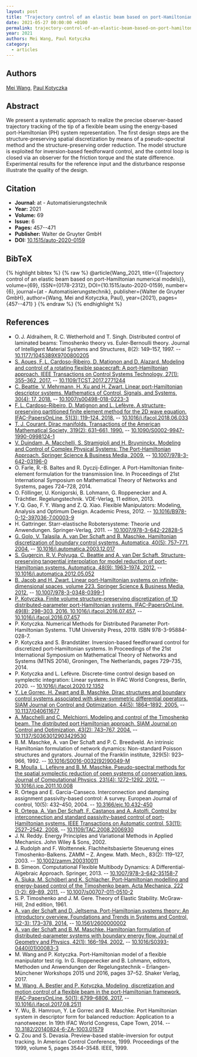 ```yaml
---
layout: post
title: "Trajectory control of an elastic beam based on port-Hamiltonian numerical models"
date: 2021-05-27 00:00:00 +0100
permalink: trajectory-control-of-an-elastic-beam-based-on-port-hamiltonian-numerical-models
year: 2021
authors: Mei Wang, Paul Kotyczka
category:
  - articles
---
```

 
## Authors
[Mei Wang](authors/mei_wang), [Paul Kotyczka](authors/paul_kotyczka)
 
## Abstract
We present a systematic approach to realize the precise observer-based trajectory tracking of the tip of a flexible beam using the energy-based port-Hamiltonian (PH) system representation. The first design steps are the structure-preserving spatial discretization by means of a pseudo-spectral method and the structure-preserving order reduction. The model structure is exploited for inversion-based feedforward control, and the control loop is closed via an observer for the friction torque and the state difference. Experimental results for the reference input and the disturbance response illustrate the quality of the design.
 
## Citation
- **Journal:** at - Automatisierungstechnik
- **Year:** 2021
- **Volume:** 69
- **Issue:** 6
- **Pages:** 457--471
- **Publisher:** Walter de Gruyter GmbH
- **DOI:** [10.1515/auto-2020-0159](https://doi.org/10.1515/auto-2020-0159)
 
## BibTeX
{% highlight bibtex %}
{% raw %}
@article{Wang_2021,
  title={{Trajectory control of an elastic beam based on port-Hamiltonian numerical models}},
  volume={69},
  ISSN={0178-2312},
  DOI={10.1515/auto-2020-0159},
  number={6},
  journal={at - Automatisierungstechnik},
  publisher={Walter de Gruyter GmbH},
  author={Wang, Mei and Kotyczka, Paul},
  year={2021},
  pages={457--471}
}
{% endraw %}
{% endhighlight %}
 
## References
- O. J. Aldraihem, R. C. Wetherhold and T. Singh. Distributed control of laminated beams: Timoshenko theory vs. Euler-Bernoulli theory. Journal of Intelligent Material Systems and Structures, 8(2): 149–157, 1997. -- [10.1177/1045389X9700800205](https://doi.org/10.1177/1045389X9700800205)
- [S. Aoues, F. L. Cardoso-Ribeiro, D. Matignon and D. Alazard. Modeling and control of a rotating flexible spacecraft: A port-Hamiltonian approach. IEEE Transactions on Control Systems Technology, 27(1): 355–362, 2017.](modeling-and-control-of-a-rotating-flexible-spacecraft-a-port-hamiltonian-approach) -- [10.1109/TCST.2017.2771244](https://doi.org/10.1109/TCST.2017.2771244)
- [C. Beattie, V. Mehrmann, H. Xu and H. Zwart. Linear port-Hamiltonian descriptor systems. Mathematics of Control, Signals, and Systems, 30(4): 17, 2018.](linear-port-hamiltonian-descriptor-systems) -- [10.1007/s00498-018-0223-3](https://doi.org/10.1007/s00498-018-0223-3)
- [F. L. Cardoso-Ribeiro, D. Matignon and L. Lefèvre. A structure-preserving partitioned finite element method for the 2D wave equation. IFAC-PapersOnLine, 51(3): 119–124, 2018.](a-structure-preserving-partitioned-finite-element-method-for-the-2d-wave-equation) -- [10.1016/j.ifacol.2018.06.033](https://doi.org/10.1016/j.ifacol.2018.06.033)
- [T. J. Courant. Dirac manifolds. Transactions of the American Mathematical Society, 319(2): 631–661, 1990.](dirac-manifolds) -- [10.1090/S0002-9947-1990-0998124-1](https://doi.org/10.1090/S0002-9947-1990-0998124-1)
- [V. Duindam, A. Macchelli, S. Stramigioli and H. Bruyninckx. Modeling and Control of Complex Physical Systems: The Port-Hamiltonian Approach. Springer Science & Business Media, 2009.](modeling-and-control-of-complex-physical-systems) -- [10.1007/978-3-642-03196-0](https://doi.org/10.1007/978-3-642-03196-0)
- O. Farle, R.-B. Baltes and R. Dyczij-Edlinger. A Port-Hamiltonian finite-element formulation for the transmission line. In Proceedings of 21st International Symposium on Mathematical Theory of Networks and Systems, pages 724–728, 2014.
- O. Föllinger, U. Konigorski, B. Lohmann, G. Roppenecker and A. Trächtler. Regelungstechnik. VDE-Verlag, 11 edition, 2013.
- Y. Q. Gao, F. Y. Wang and Z. Q. Xiao. Flexible Manipulators: Modeling, Analysis and Optimum Design. Academic Press, 2012. -- [10.1016/B978-0-12-397036-7.00003-9](https://doi.org/10.1016/B978-0-12-397036-7.00003-9)
- H. Gattringer. Starr-elastische Robotersysteme: Theorie und Anwendungen. Springer-Verlag, 2011. -- [10.1007/978-3-642-22828-5](https://doi.org/10.1007/978-3-642-22828-5)
- [G. Golo, V. Talasila, A. van Der Schaft and B. Maschke. Hamiltonian discretization of boundary control systems. Automatica, 40(5): 757–771, 2004.](hamiltonian-discretization-of-boundary-control-systems) -- [10.1016/j.automatica.2003.12.017](https://doi.org/10.1016/j.automatica.2003.12.017)
- [S. Gugercin, R. V. Polyuga, C. Beattie and A. van Der Schaft. Structure-preserving tangential interpolation for model reduction of port-Hamiltonian systems. Automatica, 48(9): 1963–1974, 2012.](structure-preserving-tangential-interpolation-for-model-reduction-of-port-hamiltonian-systems) -- [10.1016/j.automatica.2012.05.052](https://doi.org/10.1016/j.automatica.2012.05.052)
- [B. Jacob and H. Zwart. Linear port-Hamiltonian systems on infinite-dimensional spaces, volume 223. Springer Science & Business Media, 2012.](linear-port-hamiltonian-systems-on-infinite-dimensional-spaces) -- [10.1007/978-3-0348-0399-1](https://doi.org/10.1007/978-3-0348-0399-1)
- [P. Kotyczka. Finite volume structure-preserving discretization of 1D distributed-parameter port-Hamiltonian systems. IFAC-PapersOnLine, 49(8): 298–303, 2016. 10.1016/j.ifacol.2016.07.457.](finite-volume-structure-preserving-discretization-of-1d-distributed-parameter-port-hamiltonian-systems) -- [10.1016/j.ifacol.2016.07.457](https://doi.org/10.1016/j.ifacol.2016.07.457)
- P. Kotyczka. Numerical Methods for Distributed Parameter Port-Hamiltonian Systems. TUM University Press, 2019. ISBN 978-3-95884-028-7.
- P. Kotyczka and S. Brandstäter. Inversion-based feedforward control for discretized port-Hamiltonian systems. In Proceedings of the 21st International Symposium on Mathematical Theory of Networks and Systems (MTNS 2014), Groningen, The Netherlands, pages 729–735, 2014.
- P. Kotyczka and L. Lefèvre. Discrete-time control design based on symplectic integration: Linear systems. In IFAC World Congress, Berlin, 2020. -- [10.1016/j.ifacol.2020.12.1352](https://doi.org/10.1016/j.ifacol.2020.12.1352)
- [Y. Le Gorrec, H. Zwart and B. Maschke. Dirac structures and boundary control systems associated with skew-symmetric differential operators. SIAM Journal on Control and Optimization, 44(5): 1864–1892, 2005.](dirac-structures-and-boundary-control-systems-associated-with-skew-symmetric-differential-operators) -- [10.1137/040611677](https://doi.org/10.1137/040611677)
- [A. Macchelli and C. Melchiorri. Modeling and control of the Timoshenko beam. The distributed port Hamiltonian approach. SIAM Journal on Control and Optimization, 43(2): 743–767, 2004.](modeling-and-control-of-the-timoshenko-beam-the-distributed-port-hamiltonian-approach) -- [10.1137/S0363012903429530](https://doi.org/10.1137/S0363012903429530)
- B. M. Maschke, A. van Der Schaft and P. C. Breedveld. An intrinsic Hamiltonian formulation of network dynamics: Non-standard Poisson structures and gyrators. Journal of the Franklin institute, 329(5): 923–966, 1992. -- [10.1016/S0016-0032(92)90049-M](https://doi.org/10.1016/S0016-0032(92)90049-M)
- [R. Moulla, L. Lefèvre and B. M. Maschke. Pseudo-spectral methods for the spatial symplectic reduction of open systems of conservation laws. Journal of Computational Physics, 231(4): 1272–1292, 2012.](pseudo-spectral-methods-for-the-spatial-symplectic-reduction-of-open-systems-of-conservation-laws) -- [10.1016/j.jcp.2011.10.008](https://doi.org/10.1016/j.jcp.2011.10.008)
- R. Ortega and E. Garcia-Canseco. Interconnection and damping assignment passivity-based control: A survey. European Journal of control, 10(5): 432–450, 2004. -- [10.3166/ejc.10.432-450](https://doi.org/10.3166/ejc.10.432-450)
- [R. Ortega, A. Van Der Schaft, F. Castanos and A. Astolfi. Control by interconnection and standard passivity-based control of port-Hamiltonian systems. IEEE Transactions on Automatic control, 53(11): 2527–2542, 2008.](control-by-interconnection-and-standard-passivity-based-control-of-port-hamiltonian-systems) -- [10.1109/TAC.2008.2006930](https://doi.org/10.1109/TAC.2008.2006930)
- J. N. Reddy. Energy Principles and Variational Methods in Applied Mechanics. John Wiley & Sons, 2002.
- J. Rudolph and F. Woittennek. Flachheitsbasierte Steuerung eines Timoshenko-Balkens. ZAMM – Z. Angew. Math. Mech., 83(2): 119–127, 2003. -- [10.1002/zamm.200310011](https://doi.org/10.1002/zamm.200310011)
- B. Simeon. Computational Flexible Multibody Dynamics: A Differential-Algebraic Approach. Springer, 2013. -- [10.1007/978-3-642-35158-7](https://doi.org/10.1007/978-3-642-35158-7)
- [A. Siuka, M. Schöberl and K. Schlacher. Port-Hamiltonian modelling and energy-based control of the Timoshenko beam. Acta Mechanica, 222 (1-2): 69–89, 2011.](port-hamiltonian-modelling-and-energy-based-control-of-the-timoshenko-beam) -- [10.1007/s00707-011-0510-2](https://doi.org/10.1007/s00707-011-0510-2)
- S. P. Timoshenko and J. M. Gere. Theory of Elastic Stability. McGraw-Hill, 2nd edition, 1961.
- [A. van der Schaft and D. Jeltsema. Port-Hamiltonian systems theory: An introductory overview. Foundations and Trends in Systems and Control, 1(2-3): 173–378, 2014.](port-hamiltonian-systems-theory-an-introductory-overview-journal) -- [10.1561/2600000002](https://doi.org/10.1561/2600000002)
- [A. van der Schaft and B. M. Maschke. Hamiltonian formulation of distributed-parameter systems with boundary energy flow. Journal of Geometry and Physics, 42(1): 166–194, 2002.](hamiltonian-formulation-of-distributed-parameter-systems-with-boundary-energy-flow) -- [10.1016/S0393-0440(01)00083-3](https://doi.org/10.1016/S0393-0440(01)00083-3)
- M. Wang and P. Kotyczka. Port-Hamiltonian model of a flexible manipulator test rig. In G. Roppenecker and B. Lohmann, editors, Methoden und Anwendungen der Regelungstechnik – Erlangen-Münchener Workshops 2015 und 2016, pages 37–52. Shaker Verlag, 2017.
- [M. Wang, A. Bestler and P. Kotyczka. Modeling, discretization and motion control of a flexible beam in the port-Hamiltonian framework. IFAC-PapersOnLine, 50(1): 6799–6806, 2017.](modeling-discretization-and-motion-control-of-a-flexible-beam-in-the-port-hamiltonian-framework) -- [10.1016/j.ifacol.2017.08.2511](https://doi.org/10.1016/j.ifacol.2017.08.2511)
- Y. Wu, B. Hamroun, Y. Le Gorrec and B. Maschke. Port Hamiltonian system in descriptor form for balanced reduction: Application to a nanotweezer. In 19th IFAC World Congress, Cape Town, 2014. -- [10.3182/20140824-6-ZA-1003.01579](https://doi.org/10.3182/20140824-6-ZA-1003.01579)
- Q. Zou and S. Devasia. Preview-based stable-inversion for output tracking. In American Control Conference, 1999. Proceedings of the 1999, volume 5, pages 3544–3548. IEEE, 1999.

